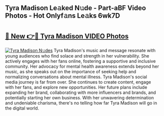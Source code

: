 ## Tyra Madison Le𝚊ked N𝚞de - Part-aBF Video Photos - Hot Onlyf𝚊ns Le𝚊ks 6wk7D

# <h2><a href="http://ab50840.deff.icu/?id=Tyra+Madison">🔗 New 👉🔴 Tyra Madison VIDEO Photos</a></h2>

[![Tyra Madison N𝚞des](https://i.imgur.com/rIISA9y.gif)](http://ab50840.deff.icu/?id=Tyra+Madison)
Tyra Madison's music and message resonate with young audiences who find solace and strength in her vulnerability. She actively engages with her fans online, fostering a supportive and inclusive community. Her advocacy for mental health awareness extends beyond her music, as she speaks out on the importance of seeking help and normalizing conversations about mental illness. Tyra Madison's social media journey is far from over. She continues to create content, engage with her fans, and explore new opportunities. Her future plans include expanding her brand, collaborating with more influencers and brands, and potentially starting her own business. With her unwavering determination and undeniable charisma, there's no telling how far Tyra Madison will go in the digital world.

